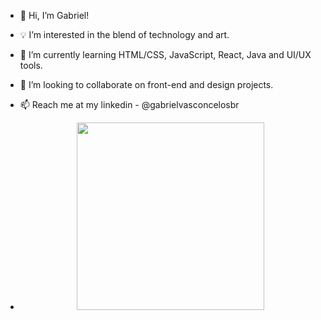 - 👋 Hi, I’m Gabriel!
- 💡 I’m interested in the blend of technology and art.
- 🌱 I’m currently learning HTML/CSS, JavaScript, React, Java and UI/UX tools.
- 🤝 I’m looking to collaborate on front-end and design projects.
- 📫 Reach me at my linkedin - @gabrielvasconcelosbr

- <div align="center">
  <img src="https://github-readme-stats.vercel.app/api/top-langs/?username=gabrielvasconcelosbr&layout=compact&theme=radical" width="300px">
</div>


